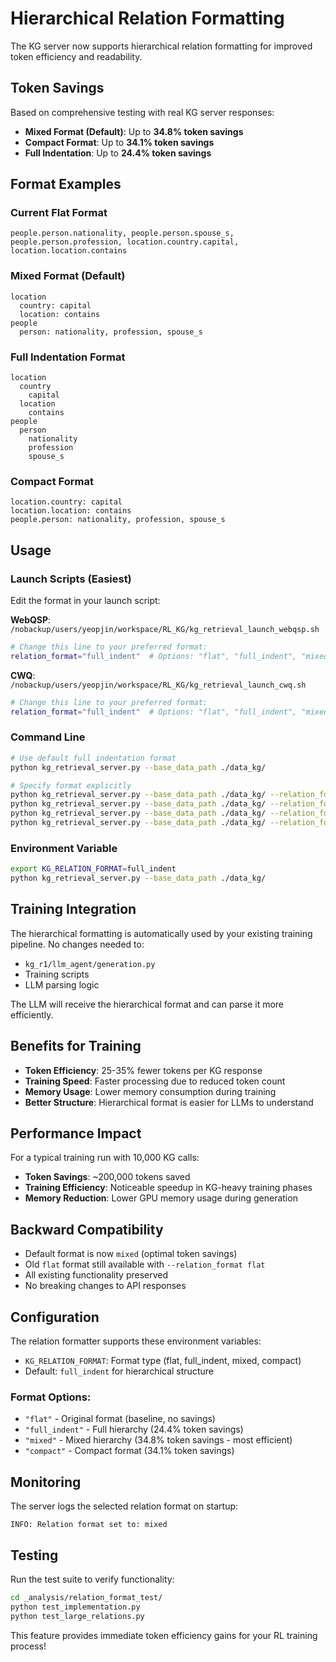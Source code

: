 # Hierarchical Relation Formatting

The KG server now supports hierarchical relation formatting for improved token efficiency and readability.

## Token Savings

Based on comprehensive testing with real KG server responses:

- **Mixed Format (Default)**: Up to **34.8% token savings**
- **Compact Format**: Up to **34.1% token savings** 
- **Full Indentation**: Up to **24.4% token savings**

## Format Examples

### Current Flat Format
```
people.person.nationality, people.person.spouse_s, people.person.profession, location.country.capital, location.location.contains
```

### Mixed Format (Default)
```
location
  country: capital
  location: contains
people
  person: nationality, profession, spouse_s
```

### Full Indentation Format
```
location
  country
    capital
  location
    contains
people
  person
    nationality
    profession
    spouse_s
```

### Compact Format
```
location.country: capital
location.location: contains
people.person: nationality, profession, spouse_s
```

## Usage

### Launch Scripts (Easiest)
Edit the format in your launch script:

**WebQSP**: `/nobackup/users/yeopjin/workspace/RL_KG/kg_retrieval_launch_webqsp.sh`
```bash
# Change this line to your preferred format:
relation_format="full_indent"  # Options: "flat", "full_indent", "mixed", "compact"
```

**CWQ**: `/nobackup/users/yeopjin/workspace/RL_KG/kg_retrieval_launch_cwq.sh`
```bash
# Change this line to your preferred format:
relation_format="full_indent"  # Options: "flat", "full_indent", "mixed", "compact"
```

### Command Line
```bash
# Use default full indentation format
python kg_retrieval_server.py --base_data_path ./data_kg/

# Specify format explicitly
python kg_retrieval_server.py --base_data_path ./data_kg/ --relation_format full_indent
python kg_retrieval_server.py --base_data_path ./data_kg/ --relation_format mixed
python kg_retrieval_server.py --base_data_path ./data_kg/ --relation_format compact
python kg_retrieval_server.py --base_data_path ./data_kg/ --relation_format flat  # old format
```

### Environment Variable
```bash
export KG_RELATION_FORMAT=full_indent
python kg_retrieval_server.py --base_data_path ./data_kg/
```

## Training Integration

The hierarchical formatting is automatically used by your existing training pipeline. No changes needed to:

- `kg_r1/llm_agent/generation.py`
- Training scripts
- LLM parsing logic

The LLM will receive the hierarchical format and can parse it more efficiently.

## Benefits for Training

- **Token Efficiency**: 25-35% fewer tokens per KG response
- **Training Speed**: Faster processing due to reduced token count
- **Memory Usage**: Lower memory consumption during training
- **Better Structure**: Hierarchical format is easier for LLMs to understand

## Performance Impact

For a typical training run with 10,000 KG calls:
- **Token Savings**: ~200,000 tokens saved
- **Training Efficiency**: Noticeable speedup in KG-heavy training phases
- **Memory Reduction**: Lower GPU memory usage during generation

## Backward Compatibility

- Default format is now `mixed` (optimal token savings)
- Old `flat` format still available with `--relation_format flat`
- All existing functionality preserved
- No breaking changes to API responses

## Configuration

The relation formatter supports these environment variables:

- `KG_RELATION_FORMAT`: Format type (flat, full_indent, mixed, compact)
- Default: `full_indent` for hierarchical structure

### Format Options:
- `"flat"` - Original format (baseline, no savings)
- `"full_indent"` - Full hierarchy (24.4% token savings)
- `"mixed"` - Mixed hierarchy (34.8% token savings - most efficient)
- `"compact"` - Compact format (34.1% token savings)

## Monitoring

The server logs the selected relation format on startup:
```
INFO: Relation format set to: mixed
```

## Testing

Run the test suite to verify functionality:
```bash
cd _analysis/relation_format_test/
python test_implementation.py
python test_large_relations.py
```

This feature provides immediate token efficiency gains for your RL training process!